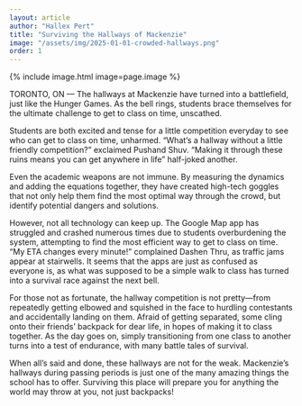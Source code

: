 ```yaml
---
layout: article
author: "Hallex Pert"
title: "Surviving the Hallways of Mackenzie"
image: "/assets/img/2025-01-01-crowded-hallways.png"
order: 1
---
```


{% include image.html image=page.image %}

TORONTO, ON —  The hallways at Mackenzie have turned into a battlefield, just like the Hunger Games. As the bell rings, students brace themselves for the ultimate challenge to get to class on time, unscathed. 

Students are both excited and tense for a little competition everyday to see who can get to class on time, unharmed. “What’s a hallway without a little friendly competition?” exclaimed Pushand Shuv. “Making it through these ruins means you can get anywhere in life” half-joked another.

Even the academic weapons are not immune. By measuring the dynamics and adding the equations together, they have created high-tech goggles that not only help them find the most optimal way through the crowd, but identify potential dangers and solutions.

However, not all technology can keep up. The Google Map app has struggled and crashed numerous times due to students overburdening the system, attempting to find the most efficient way to get to class on time. “My ETA changes every minute!” complained Dashen Thru, as traffic jams appear at stairwells. It seems that the apps are just as confused as everyone is, as what was supposed to be a simple walk to class has turned into a survival race against the next bell.

For those not as fortunate, the hallway competition is not pretty—from repeatedly getting elbowed and squished in the face to hurdling contestants and accidentally landing on them. Afraid of getting separated, some cling onto their friends’ backpack for dear life, in hopes of making it to class together. As the day goes on, simply transitioning from one class to another turns into a test of endurance, with many battle tales of survival. 

When all’s said and done, these hallways are not for the weak. Mackenzie’s hallways during passing periods is just one of the many amazing things the school has to offer. Surviving this place will prepare you for anything the world may throw at you, not just backpacks!
